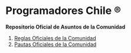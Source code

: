 # Programadores Chile ®
**Repositorio Oficial de Asuntos de la Comunidad**

1. [Reglas Oficiales de la Comunidad](https://Link)
2. [Pautas Oficiales de la Comunidad](https://Link)
